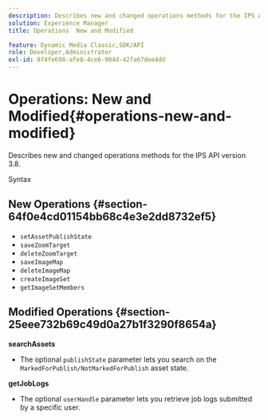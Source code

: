 ```yaml
---
description: Describes new and changed operations methods for the IPS API version 3.8.
solution: Experience Manager
title: Operations  New and Modified

feature: Dynamic Media Classic,SDK/API
role: Developer,Administrator
exl-id: 8f4fe698-afe8-4ce6-904d-42fa67dee4dd
---
```

# Operations: New and Modified{#operations-new-and-modified}

Describes new and changed operations methods for the IPS API version 3.8.

 Syntax 

## New Operations {#section-64f0e4cd01154bb68c4e3e2dd8732ef5}

* `setAssetPublishState` 
* `saveZoomTarget` 
* `deleteZoomTarget` 
* `saveImageMap` 
* `deleteImageMap` 
* `createImageSet` 
* `getImageSetMembers`

## Modified Operations {#section-25eee732b69c49d0a27b1f3290f8654a}

**searchAssets**

* The optional `publishState` parameter lets you search on the `MarkedForPublish/NotMarkedForPublish` asset state.

**getJobLogs**

* The optional `userHandle` parameter lets you retrieve job logs submitted by a specific user.
